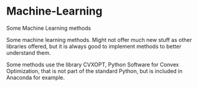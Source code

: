 # Machine-Learning
Some Machine Learning methods

Some machine learning methods. Might not offer much new stuff as other libraries offered, but it is always good to implement methods to better understand them.

Some methods use the library CVXOPT, Python Software for Convex Optimization, that is not part of the standard Python, but is included in Anaconda for example.
